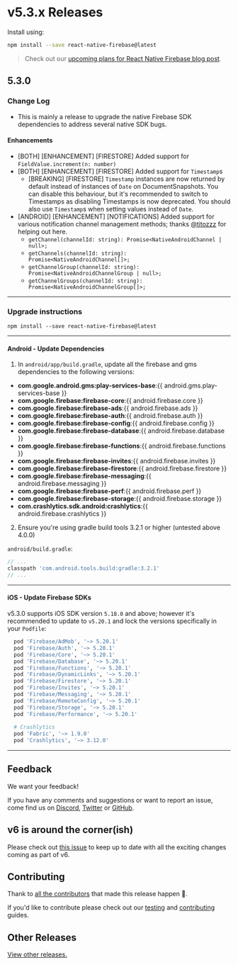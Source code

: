 # v5.3.x Releases

Install using:
 
```bash
npm install --save react-native-firebase@latest
```

> Check out our [upcoming plans for React Native Firebase blog post](https://blog.invertase.io/react-native-firebase-2019-7e334ca9bcc6).

## 5.3.0

### Change Log

 - This is mainly a release to upgrade the native Firebase SDK dependencies to address several native SDK bugs.

#### Enhancements
 
 - [BOTH] [ENHANCEMENT] [FIRESTORE] Added support for `FieldValue.increment(n: number)`
 - [BOTH] [ENHANCEMENT] [FIRESTORE] Added support for `Timestamp`s
   - [BREAKING] [FIRESTORE] `Timestamp` instances are now returned by default instead of instances of `Date` on DocumentSnapshots. You can disable this behaviour, but it's recommended to switch to Timestamps as disabling Timestamps is now deprecated. You should also use `Timestamp`s when setting values instead of `Date`.
 - [ANDROID] [ENHANCEMENT] [NOTIFICATIONS] Added support for various notification channel management methods; thanks [@titozzz](https://github.com/Titozzz) for helping out here.
   - `getChannel(channelId: string): Promise<NativeAndroidChannel | null>;`
   - `getChannels(channelId: string): Promise<NativeAndroidChannel[]>;`
   - `getChannelGroup(channelId: string): Promise<NativeAndroidChannelGroup | null>;`
   - `getChannelGroups(channelId: string): Promise<NativeAndroidChannelGroup[]>;`
 
----

### Upgrade instructions

```
npm install --save react-native-firebase@latest
```

----

#### Android - Update Dependencies

1) In `android/app/build.gradle`, update all the firebase and gms dependencies to the following versions:

- **com.google.android.gms:play-services-base**:{{ android.gms.play-services-base }}
- **com.google.firebase:firebase-core**:{{ android.firebase.core }}
- **com.google.firebase:firebase-ads**:{{ android.firebase.ads }}
- **com.google.firebase:firebase-auth**:{{ android.firebase.auth }}
- **com.google.firebase:firebase-config**:{{ android.firebase.config }}
- **com.google.firebase:firebase-database**:{{ android.firebase.database }}
- **com.google.firebase:firebase-functions**:{{ android.firebase.functions }}
- **com.google.firebase:firebase-invites**:{{ android.firebase.invites }}
- **com.google.firebase:firebase-firestore**:{{ android.firebase.firestore }}
- **com.google.firebase:firebase-messaging**:{{ android.firebase.messaging }}
- **com.google.firebase:firebase-perf**:{{ android.firebase.perf }}
- **com.google.firebase:firebase-storage**:{{ android.firebase.storage }}
- **com.crashlytics.sdk.android:crashlytics**:{{ android.firebase.crashlytics }}

2) Ensure you're using gradle build tools 3.2.1 or higher (untested above 4.0.0)

`android/build.gradle`:

```groovy
// ...
classpath 'com.android.tools.build:gradle:3.2.1'
// ...
```

----

#### iOS - Update Firebase SDKs

v5.3.0 supports iOS SDK version `5.18.0` and above; however it's recommended to update to `v5.20.1` and lock the versions specifically in your `Podfile`:

```ruby
  pod 'Firebase/AdMob', '~> 5.20.1'
  pod 'Firebase/Auth', '~> 5.20.1'
  pod 'Firebase/Core', '~> 5.20.1'
  pod 'Firebase/Database', '~> 5.20.1'
  pod 'Firebase/Functions', '~> 5.20.1'
  pod 'Firebase/DynamicLinks', '~> 5.20.1'
  pod 'Firebase/Firestore', '~> 5.20.1'
  pod 'Firebase/Invites', '~> 5.20.1'
  pod 'Firebase/Messaging', '~> 5.20.1'
  pod 'Firebase/RemoteConfig', '~> 5.20.1'
  pod 'Firebase/Storage', '~> 5.20.1'
  pod 'Firebase/Performance', '~> 5.20.1'
  
  # Crashlytics
  pod 'Fabric', '~> 1.9.0'
  pod 'Crashlytics', '~> 3.12.0'
```

----

## Feedback

We want your feedback!

If you have any comments and suggestions or want to report an issue, come find us on [Discord](https://discord.gg/C9aK28N), [Twitter](https://twitter.com/rnfirebase) or [GitHub](https://github.com/invertase/react-native-firebase).

## v6 is around the corner(ish)

Please check out [this issue](https://github.com/invertase/react-native-firebase/issues/2025) to keep up to date with all the exciting changes coming as part of v6.

## Contributing

Thank to [all the contributors](https://github.com/invertase/react-native-firebase/graphs/contributors?from=2018-06-28&to=2020-01-01&type=c) that made this release happen 💛. 

If you'd like to contribute please check out our [testing](https://rnfirebase.io/docs/v5.x.x/testing) and [contributing](https://rnfirebase.io/docs/v5.x.x/contributing) guides.

## Other Releases
        
[View other releases.](/docs/v5.x.x/release-notes)
